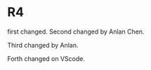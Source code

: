 # R4
first changed. 
Second changed by Anlan Chen.

Third changed by Anlan.

Forth changed on VScode.